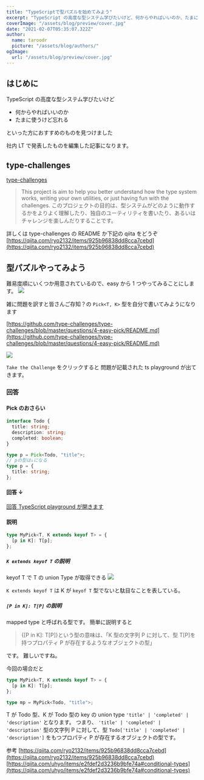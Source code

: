 ```yaml
---
title: "TypeScriptで型パズルを始めてみよう"
excerpt: "TypeScript の高度な型システム学びたいけど、何からやればいいのか、たまに使うけど忘れるといった方におすすめのものを見つけました"
coverImage: "/assets/blog/preview/cover.jpg"
date: "2021-02-07T05:35:07.322Z"
author:
  name: taroodr
  picture: "/assets/blog/authors/"
ogImage:
  url: "/assets/blog/preview/cover.jpg"
---
```


## はじめに

TypeScript の高度な型システム学びたいけど

- 何からやればいいのか
- たまに使うけど忘れる

といった方におすすめのものを見つけました

社内 LT で発表したものを編集した記事になります。

## type-challenges

[type-challenges](https://github.com/type-challenges/type-challenges)

> This project is aim to help you better understand how the type system works, writing your own utilities, or just having fun with the challenges.
> このプロジェクトの目的は、型システムがどのように動作するかをよりよく理解したり、独自のユーティリティを書いたり、あるいはチャレンジを楽しんだりすることです。

詳しくは type-challenges の README か下記の qiita をどうぞ
[https://qiita.com/ryo2132/items/925b96838dd8cca7cebd](https://qiita.com/ryo2132/items/925b96838dd8cca7cebd)

## 型パズルやってみよう

難易度順にいくつか用意されているので、easy から 1 つやってみることにします。
![](https://storage.googleapis.com/zenn-user-upload/wl4brk0ulrgtm6xog6snq8ul9u9i)

雑に問題を訳すと皆さんご存知？の `Pick<T, K>` 型を自分で書いてみようになります

[https://github.com/type-challenges/type-challenges/blob/master/questions/4-easy-pick/README.md](https://github.com/type-challenges/type-challenges/blob/master/questions/4-easy-pick/README.md)

![](https://storage.googleapis.com/zenn-user-upload/3fb8jntt6oisxnzqyy3818k8dyja)

`Take the Challenge` をクリックすると 問題が記載された ts playground が出てきます。

### 回答

#### Pick のおさらい

```typescript
interface Todo {
  title: string;
  description: string;
  completed: boolean;
}

type p = Pick<Todo, "title">;
// pの型は↓になる
type p = {
  title: string;
};
```

#### 回答 ↓

[回答 TypeScript playground が開きます](https://www.typescriptlang.org/play?#code/PQKgUABBAsELQQAoEsDGBrAPAFQDQQGkA+SeOci0gIwE8IBBAOwBcALAe0boDEBXCABQABAIYsAZrwCUEAMQBTEQGc6s3o2Sc5VXsgA2zOMkalSs8xACKveUuaaTUUgEkAtgAc981-JYQ28hA6+obGEAAGKBg4+MThEADmvvIATmgQAO7IbOy8zBC8SsYJENkAdKZQAMKcdim8qMxKECL+NO6BtBDuaOjF-qyBSvL57OLdKewdKfa2Edjx4pOuEQThlRDc7CkQ8gAeIh5eG+GnTaTGzKniIqiB2OwAJuwQAN6kUPbMXgBcEHXFD4QR62VBpdz2Th-AGMBJA1DsI4jeSPP5UdjsLxiUgAXw2zHa9ye7EQKXkADdkPIMhAALwQACyNCiWAez3wAHIvl4ORAAD4QDkIpFXR4ckhOKAIxh2fzEv5sklkynUulvIGfbK-QVVLGMCCTREc3AaiDCzzI1EQG56YYmqB4qCndaSiBECAANSpNK0AHFsgAJXhUP6sZjMdxKH7AYBNVCsMoAKyUZW2CWA0DAIGAYFzoAgAH0i8WS8WIABNXI7GogiAB1KBUtNosQbO53MEjqM5m9GKEXZ7K6MR7NdDyGhjCDYd3095QADa7lK+oIAF0FYvV2A8WBO4EPGqmSycMTOdz5OK8yBC83S1PbPkqso5re723kB5tvlXhAAKIAR14EQ9HwX89g6RoIBxa1lkFIQ9zgeNgK8WFbGAPJ9CUDkO0JM1n2ael51IMCIOYTAAKAvRyPA+RGhRABGfAj17RUzy1C8iE4+0-xoxpyMA4DqNIlEACYmJ7aJWMFc9eQFIVEQtUVxS40gYwgeClDgfZSK0lJJhSUhmMk09pPY2TBXNLwlP5QVjHJYDkDFIgTS3MBLmuW4iWedVNW+eRoWYNJYVIEElDBZAIQcAKgrhKUFKslE0QxPVtxwrt0DVMcJ3GRV23clIbjuHjhMeeifP8djosBHd8sKwISNo0URPK88quCuKRUSoJksUEwdz3bo1WPKSuTMkhd1w-J6UVedRr8jlXLAfNXxLTZeBmQYdgAZSuSMbxWgtWxzUBSHdLbWBEMkIAndb-kxDDalDcNI2jWMwoTZNUxSdNoGAMQlAyVJTs9b07r0B6ZSeiMoxjOMPpTNMM2AJR7shGVgYZbZAiqC69BQpIowgMNodeuGkwR76sxzMAgA)

#### 説明

```typescript
type MyPick<T, K extends keyof T> = {
  [p in K]: T[p];
};
```

##### `K extends keyof T` の説明

keyof T で T の union Type が取得できる
![](https://storage.googleapis.com/zenn-user-upload/2iegl2oq64h9l0ii1nstyy4bh758)

`K extends keyof T` は K が `keyof T` 型でないと駄目なことを表している。

##### `[P in K]: T[P]` の説明

mapped type と呼ばれる型です。
簡単に説明すると

> {[P in K]: T[P]}という型の意味は、「K 型の文字列 P に対して、型 T[P]を持つプロパティ P が存在するようなオブジェクトの型」

です。
難しいですね。

今回の場合だと

```typescript
type MyPick<T, K extends keyof T> = {
  [p in K]: T[p];
};

type mp = MyPick<Todo, "title">;
```

T が Todo 型、K が Todo 型の key の union type `'title' | 'completed' | 'description'` となります。
つまり、 `'title' | 'completed' | 'description'` 型の文字列 P に対して、型 `Todo['title' | 'completed' | 'description']` をもつプロパティ P が存在するオブジェクトの型です。

参考
[https://qiita.com/ryo2132/items/925b96838dd8cca7cebd](https://qiita.com/ryo2132/items/925b96838dd8cca7cebd)
[https://qiita.com/uhyo/items/e2fdef2d3236b9bfe74a#conditional-types](https://qiita.com/uhyo/items/e2fdef2d3236b9bfe74a#conditional-types)

